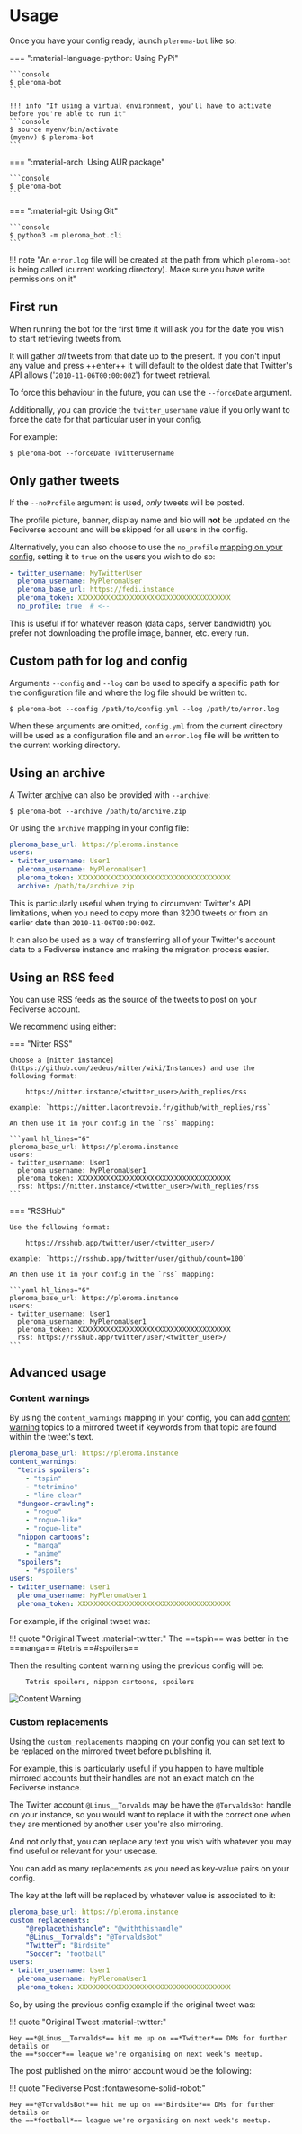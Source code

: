 # Usage

Once you have your config ready, launch ```pleroma-bot``` like so:

=== ":material-language-python: Using PyPi"

    ```console
    $ pleroma-bot
    ```

    !!! info "If using a virtual environment, you'll have to activate before you're able to run it"
    ```console
    $ source myenv/bin/activate
    (myenv) $ pleroma-bot
    ```

=== ":material-arch: Using AUR package"

    ```console
    $ pleroma-bot
    ```

=== ":material-git: Using Git"

    ```console
    $ python3 -m pleroma_bot.cli
    ```

!!! note "An ```error.log``` file will be created at the path from which ```pleroma-bot``` is being called (current working directory). Make sure you have write permissions on it"

## First run

When running the bot for the first time it will ask you for the date you wish to start retrieving tweets from.

It will gather *all* tweets from that date up to the present. 
If you don't input any value and press ++enter++ it will default to the oldest date that Twitter's API allows ('```2010-11-06T00:00:00Z```') for tweet retrieval.

To force this behaviour in the future, you can use the ```--forceDate``` argument.


Additionally, you can provide the ```twitter_username``` value if you only want to force the date for that particular user in your config.

For example:

```console
$ pleroma-bot --forceDate TwitterUsername
```

## Only gather tweets

If the ```--noProfile``` argument is used, *only* tweets will be posted.

The profile picture, banner, display name and bio will **not** be updated on the Fediverse account and will be skipped for all users in the config.

Alternatively, you can also choose to use the `no_profile` [mapping on your config](/pleroma-bot/gettingstarted/configuration/#mappings), setting it to `true` on the users you wish to do so:
```yaml hl_lines="5"
- twitter_username: MyTwitterUser
  pleroma_username: MyPleromaUser
  pleroma_base_url: https://fedi.instance
  pleroma_token: XXXXXXXXXXXXXXXXXXXXXXXXXXXXXXXXXXXXXX
  no_profile: true  # <--
```
This is useful if for whatever reason (data caps, server bandwidth) you prefer not downloading the profile image, banner, etc. every run.

## Custom path for log and config

Arguments ```--config``` and ```--log``` can be used to specify a specific path for the configuration file and where the log file should be written to.

```console
$ pleroma-bot --config /path/to/config.yml --log /path/to/error.log
```

When these arguments are omitted, ```config.yml``` from the current directory will be used as a configuration file and an ```error.log``` file will be written to the current working directory.

## Using an archive

A Twitter [archive](https://twitter.com/settings/your_twitter_data) can also be provided with `--archive`:

```console
$ pleroma-bot --archive /path/to/archive.zip
```

Or using the `archive` mapping in your config file:

```yaml title="config.yml" hl_lines="6"
pleroma_base_url: https://pleroma.instance
users:
- twitter_username: User1
  pleroma_username: MyPleromaUser1
  pleroma_token: XXXXXXXXXXXXXXXXXXXXXXXXXXXXXXXXXXXXXX
  archive: /path/to/archive.zip
```

This is particularly useful when trying to circumvent Twitter's API limitations, when you need to copy more than 3200 tweets or from an earlier date than `2010-11-06T00:00:00Z`.

It can also be used as a way of transferring all of your Twitter's account data to a Fediverse instance and making the migration process easier.

## Using an RSS feed

You can use RSS feeds as the source of the tweets to post on your Fediverse account.

We recommend using either:

=== "Nitter RSS"
  
    Choose a [nitter instance](https://github.com/zedeus/nitter/wiki/Instances) and use the following format:
    
        https://nitter.instance/<twitter_user>/with_replies/rss
    
    example: `https://nitter.lacontrevoie.fr/github/with_replies/rss`
    
    An then use it in your config in the `rss` mapping:

    ```yaml hl_lines="6"
    pleroma_base_url: https://pleroma.instance
    users:
    - twitter_username: User1
      pleroma_username: MyPleromaUser1
      pleroma_token: XXXXXXXXXXXXXXXXXXXXXXXXXXXXXXXXXXXXXX
      rss: https://nitter.instance/<twitter_user>/with_replies/rss
    ```

=== "RSSHub"

    Use the following format:

        https://rsshub.app/twitter/user/<twitter_user>/

    example: `https://rsshub.app/twitter/user/github/count=100`

    An then use it in your config in the `rss` mapping:
    
    ```yaml hl_lines="6"
    pleroma_base_url: https://pleroma.instance
    users:
    - twitter_username: User1
      pleroma_username: MyPleromaUser1
      pleroma_token: XXXXXXXXXXXXXXXXXXXXXXXXXXXXXXXXXXXXXX
      rss: https://rsshub.app/twitter/user/<twitter_user>/
    ```

## Advanced usage

### Content warnings
By using the `content_warnings` mapping in your config, you can add [content warning](https://docs.joinmastodon.org/user/posting/#cw) topics to a mirrored tweet if keywords from that topic are found within the tweet's text.

```yaml title="config.yml" hl_lines="2-15"
pleroma_base_url: https://pleroma.instance
content_warnings:
  "tetris spoilers":
    - "tspin"
    - "tetrimino"
    - "line clear"
  "dungeon-crawling":
    - "rogue"
    - "rogue-like"
    - "rogue-lite"
  "nippon cartoons":
    - "manga"
    - "anime"
  "spoilers":
    - "#spoilers"
users:
- twitter_username: User1
  pleroma_username: MyPleromaUser1
  pleroma_token: XXXXXXXXXXXXXXXXXXXXXXXXXXXXXXXXXXXXXX
```

For example, if the original tweet was:

!!! quote "Original Tweet :material-twitter:" 
    The ==tspin== was better in the ==manga==
    \#tetris ==#spoilers==
    

Then the resulting content warning using the previous config will be:

        Tetris spoilers, nippon cartoons, spoilers

![Content Warning](/pleroma-bot/images/cw.png)

### Custom replacements
Using the `custom_replacements` mapping on your config you can set text to be replaced on the mirrored tweet before publishing it.

For example, this is particularly useful if you happen to have multiple mirrored accounts but their handles are not an exact match on the Fediverse instance.

The Twitter account `@Linus__Torvalds` may be have the `@TorvaldsBot` handle on your instance, so you would want to replace it with the correct one when they are mentioned by another user you're also mirroring.

And not only that, you can replace any text you wish with whatever you may find useful or relevant for your usecase.

You can add as many replacements as you need as key-value pairs on your config.

The key at the left will be replaced by whatever value is associated to it:

```yaml title="config.yml" hl_lines="2-6"
pleroma_base_url: https://pleroma.instance
custom_replacements:
    "@replacethishandle": "@withthishandle"
    "@Linus__Torvalds": "@TorvaldsBot"
    "Twitter": "Birdsite"
    "Soccer": "football"
users:
- twitter_username: User1
  pleroma_username: MyPleromaUser1
  pleroma_token: XXXXXXXXXXXXXXXXXXXXXXXXXXXXXXXXXXXXXX
```

So, by using the previous config example if the original tweet was:

!!! quote "Original Tweet :material-twitter:"

    Hey ==*@Linus__Torvalds*== hit me up on ==*Twitter*== DMs for further details on 
    the ==*soccer*== league we're organising on next week's meetup.


The post published on the mirror account would be the following:    

!!! quote "Fediverse Post :fontawesome-solid-robot:"

    Hey ==*@TorvaldsBot*== hit me up on ==*Birdsite*== DMs for further details on 
    the ==*football*== league we're organising on next week's meetup.